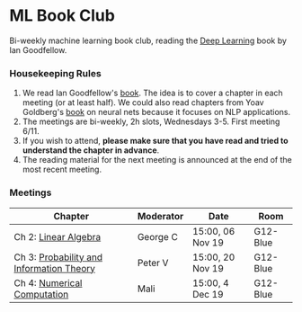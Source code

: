 # ML Book Club 

Bi-weekly machine learning book club, reading the [Deep Learning](https://www.deeplearningbook.org/) book by Ian Goodfellow. 

### Housekeeping Rules

  1. We read Ian Goodfellow's [book](https://www.deeplearningbook.org/). The idea is to cover a chapter in each meeting (or at least half). We could also read chapters from Yoav Goldberg's [book](http://u.cs.biu.ac.il/~yogo/nnlp.pdf) on neural nets because it focuses on NLP applications.
  2. The meetings are bi-weekly, 2h slots, Wednesdays 3-5. First meeting 6/11.
  3. If you wish to attend, **please make sure that you have read and tried to understand the chapter in advance**.
  4. The reading material for the next meeting is announced at the end of the most recent meeting.
  

### Meetings

| **Chapter**  | **Moderator**  | **Date**  | **Room**  | 
|---|---|---|---|
| Ch 2: [Linear Algebra](https://www.deeplearningbook.org/contents/linear_algebra.html)  | George C  | 15:00, 06 Nov 19  | G12-Blue  | 
|  Ch 3: [Probability and Information Theory](http://www.deeplearningbook.org/contents/prob.html) | Peter V | 15:00, 20 Nov 19  | G12-Blue  | 
|  Ch 4: [Numerical Computation](http://www.deeplearningbook.org/contents/numerical.html) | Mali | 15:00, 4 Dec 19  | G12-Blue  | 
